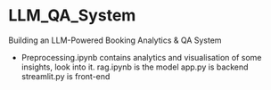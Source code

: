 # LLM_QA_System
Building an LLM-Powered Booking Analytics &amp; QA System 
- Preprocessing.ipynb contains analytics and visualisation of some insights, look into it.
rag.ipynb is the model
app.py is backend
streamlit.py is front-end
